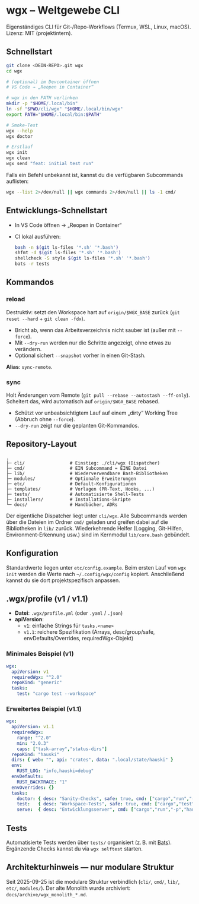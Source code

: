 # wgx – Weltgewebe CLI

Eigenständiges CLI für Git-/Repo-Workflows (Termux, WSL, Linux, macOS). Lizenz: MIT (projektintern).

## Schnellstart

```bash
git clone <DEIN-REPO>.git wgx
cd wgx

# (optional) im Devcontainer öffnen
# VS Code → „Reopen in Container“

# wgx in den PATH verlinken
mkdir -p "$HOME/.local/bin"
ln -sf "$PWD/cli/wgx" "$HOME/.local/bin/wgx"
export PATH="$HOME/.local/bin:$PATH"

# Smoke-Test
wgx --help
wgx doctor

# Erstlauf
wgx init
wgx clean
wgx send "feat: initial test run"
```

Falls ein Befehl unbekannt ist, kannst du die verfügbaren Subcommands auflisten:

```bash
wgx --list 2>/dev/null || wgx commands 2>/dev/null || ls -1 cmd/
```

## Entwicklungs-Schnellstart

- In VS Code öffnen → „Reopen in Container“
- CI lokal ausführen:

  ```bash
  bash -n $(git ls-files '*.sh' '*.bash')
  shfmt -d $(git ls-files '*.sh' '*.bash')
  shellcheck -S style $(git ls-files '*.sh' '*.bash')
  bats -r tests
  ```

## Kommandos

### reload

Destruktiv: setzt den Workspace hart auf `origin/$WGX_BASE` zurück (`git reset --hard` + `git clean -fdx`).

- Bricht ab, wenn das Arbeitsverzeichnis nicht sauber ist (außer mit `--force`).
- Mit `--dry-run` werden nur die Schritte angezeigt, ohne etwas zu verändern.
- Optional sichert `--snapshot` vorher in einen Git-Stash.

**Alias**: `sync-remote`.

### sync

Holt Änderungen vom Remote (`git pull --rebase --autostash --ff-only`). Scheitert das, wird automatisch auf `origin/$WGX_BASE` rebased.

- Schützt vor unbeabsichtigtem Lauf auf einem „dirty“ Working Tree (Abbruch ohne `--force`).
- `--dry-run` zeigt nur die geplanten Git-Kommandos.

## Repository-Layout

```text
.
├─ cli/                 # Einstieg: ./cli/wgx (Dispatcher)
├─ cmd/                 # EIN Subcommand = EINE Datei
├─ lib/                 # Wiederverwendbare Bash-Bibliotheken
├─ modules/             # Optionale Erweiterungen
├─ etc/                 # Default-Konfigurationen
├─ templates/           # Vorlagen (PR-Text, Hooks, ...)
├─ tests/               # Automatisierte Shell-Tests
├─ installers/          # Installations-Skripte
└─ docs/                # Handbücher, ADRs
```

Der eigentliche Dispatcher liegt unter `cli/wgx`.
Alle Subcommands werden über die Dateien im Ordner `cmd/` geladen und greifen dabei auf die Bibliotheken in `lib/` zurück.
Wiederkehrende Helfer (Logging, Git-Hilfen, Environment-Erkennung usw.) sind im Kernmodul `lib/core.bash` gebündelt.

## Konfiguration

Standardwerte liegen unter `etc/config.example`.
Beim ersten Lauf von `wgx init` werden die Werte nach `~/.config/wgx/config` kopiert.
Anschließend kannst du sie dort projektspezifisch anpassen.

## .wgx/profile (v1 / v1.1)

- **Datei**: `.wgx/profile.yml` (oder `.yaml` / `.json`)
- **apiVersion**:
  - `v1`: einfache Strings für `tasks.<name>`
  - `v1.1`: reichere Spezifikation (Arrays, desc/group/safe, envDefaults/Overrides, requiredWgx-Objekt)

### Minimales Beispiel (v1)

```yaml
wgx:
  apiVersion: v1
  requiredWgx: "^2.0"
  repoKind: "generic"
  tasks:
    test: "cargo test --workspace"
```

### Erweitertes Beispiel (v1.1)

```yaml
wgx:
  apiVersion: v1.1
  requiredWgx:
    range: "^2.0"
    min: "2.0.3"
    caps: ["task-array","status-dirs"]
  repoKind: "hauski"
  dirs: { web: "", api: "crates", data: ".local/state/hauski" }
  env:
    RUST_LOG: "info,hauski=debug"
  envDefaults:
    RUST_BACKTRACE: "1"
  envOverrides: {}
  tasks:
    doctor: { desc: "Sanity-Checks", safe: true, cmd: ["cargo","run","-p","hauski-cli","--","doctor"] }
    test:   { desc: "Workspace-Tests", safe: true, cmd: ["cargo","test","--workspace","--","--nocapture"] }
    serve:  { desc: "Entwicklungsserver", cmd: ["cargo","run","-p","hauski-cli","--","serve"] }
```

## Tests

Automatisierte Tests werden über `tests/` organisiert (z. B. mit [Bats](https://bats-core.readthedocs.io/)).
Ergänzende Checks kannst du via `wgx selftest` starten.

## Architekturhinweis — nur modulare Struktur

Seit 2025-09-25 ist die modulare Struktur verbindlich (`cli/`, `cmd/`, `lib/`, `etc/`, `modules/`).
Der alte Monolith wurde archiviert: `docs/archive/wgx_monolith_*.md`.
